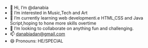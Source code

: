 - 👋 Hi, I’m @danabia
- 👀 I’m interested in Music,Tech and Art
- 🌱 I’m currently learning web developmenti.e HTML,CSS and Java Script,hoping to hone more skills overtime
- 💞️ I’m looking to collaborate on anything fun and challenging.
- 📫 danabiadan@gmail.com
- 😄 Pronouns: HE/SPECIAL


<!---
danabia/danabia is a ✨ special ✨ repository because its `README.md` (this file) appears on your GitHub profile.
You can click the Preview link to take a look at your changes.
--->
